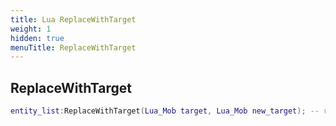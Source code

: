 ```yaml
---
title: Lua ReplaceWithTarget
weight: 1
hidden: true
menuTitle: ReplaceWithTarget
---
```

## ReplaceWithTarget
```lua
entity_list:ReplaceWithTarget(Lua_Mob target, Lua_Mob new_target); -- void
```